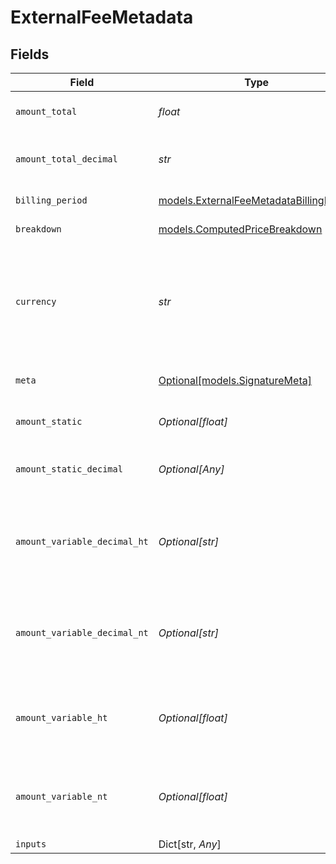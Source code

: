 # ExternalFeeMetadata


## Fields

| Field                                                                                    | Type                                                                                     | Required                                                                                 | Description                                                                              | Example                                                                                  |
| ---------------------------------------------------------------------------------------- | ---------------------------------------------------------------------------------------- | ---------------------------------------------------------------------------------------- | ---------------------------------------------------------------------------------------- | ---------------------------------------------------------------------------------------- |
| `amount_total`                                                                           | *float*                                                                                  | :heavy_check_mark:                                                                       | The computed total price                                                                 |                                                                                          |
| `amount_total_decimal`                                                                   | *str*                                                                                    | :heavy_check_mark:                                                                       | The computed total price as decimal                                                      |                                                                                          |
| `billing_period`                                                                         | [models.ExternalFeeMetadataBillingPeriod](../models/externalfeemetadatabillingperiod.md) | :heavy_check_mark:                                                                       | The billing period                                                                       |                                                                                          |
| `breakdown`                                                                              | [models.ComputedPriceBreakdown](../models/computedpricebreakdown.md)                     | :heavy_check_mark:                                                                       | Price breakdown                                                                          |                                                                                          |
| `currency`                                                                               | *str*                                                                                    | :heavy_check_mark:                                                                       | The currency of the computed price (three-letter ISO currency code)                      | EUR                                                                                      |
| `meta`                                                                                   | [Optional[models.SignatureMeta]](../models/signaturemeta.md)                             | :heavy_minus_sign:                                                                       | Signature meta data payload                                                              |                                                                                          |
| `amount_static`                                                                          | *Optional[float]*                                                                        | :heavy_minus_sign:                                                                       | The computed static price                                                                |                                                                                          |
| `amount_static_decimal`                                                                  | *Optional[Any]*                                                                          | :heavy_minus_sign:                                                                       | The computed static price as decimal                                                     |                                                                                          |
| `amount_variable_decimal_ht`                                                             | *Optional[str]*                                                                          | :heavy_minus_sign:                                                                       | The computed variable price, for the day period, as decimal                              |                                                                                          |
| `amount_variable_decimal_nt`                                                             | *Optional[str]*                                                                          | :heavy_minus_sign:                                                                       | The computed variable price, for the night period, as decimal                            |                                                                                          |
| `amount_variable_ht`                                                                     | *Optional[float]*                                                                        | :heavy_minus_sign:                                                                       | The computed variable price, for the day period                                          |                                                                                          |
| `amount_variable_nt`                                                                     | *Optional[float]*                                                                        | :heavy_minus_sign:                                                                       | The computed variable price, for the night period                                        |                                                                                          |
| `inputs`                                                                                 | Dict[str, *Any*]                                                                         | :heavy_minus_sign:                                                                       | N/A                                                                                      |                                                                                          |